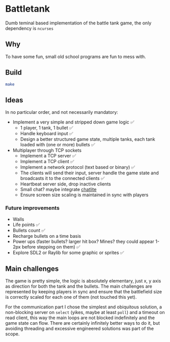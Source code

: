 Battletank
==========
Dumb teminal based implementation of the battle tank game, the only dependency
is `ncurses`

## Why
To have some fun, small old school programs are fun to mess with.

## Build
```bash
make
```

## Ideas
In no particular order, and not necessarily mandatory:
- Implement a very simple and stripped down game logic ✅
    - 1 player, 1 tank, 1 bullet ✅
    - Handle keyboard input ✅
    - Design a better structured game state, multiple tanks, each tank loaded with (one or more) bullets ✅
- Multiplayer through TCP sockets
    - Implement a TCP server ✅
    - Implement a TCP client ✅
    - Implement a network protocol (text based or binary) ✅
    - The clients will send their input, server handle the game state and broadcasts it to the connected clients ✅
    - Heartbeat server side, drop inactive clients
    - Small chat? maybe integrate [chatlite](https://github.com/codepr/chatlite.git)
    - Ensure screen size scaling is maintained in sync with players
### Future improvements
- Walls
- Life points ✅
- Bullets count ✅
- Recharge bullets on a time basis
- Power ups (faster bullets? larger hit box? Mines? they could appear 1-2px before stepping on them) ✅
- Explore SDL2 or Raylib for some graphic or sprites ✅

## Main challenges

The game is pretty simple, the logic is absolutely elementary, just x, y axis as direction for both the
tank and the bullets. The main challenges are represented by keeping players in sync and ensure that
the battlefield size is correctly scaled for each one of them (not touched this yet).

For the communication part I chose the simplest and obiquitous solution, a non-blocking server on `select`
(yikes, maybe at least `poll`) and a timeout on read client, this way the main loops are not blocked
indefinitely and the game state can flow. There are certainly infinitely better ways to do it, but
avoiding threading and excessive engineered solutions was part of the scope.
